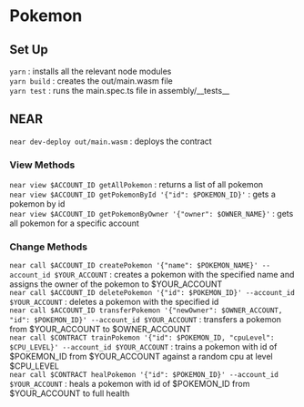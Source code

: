 <!-- @format -->

# Pokemon

## Set Up

`yarn` : installs all the relevant node modules \
`yarn build` : creates the out/main.wasm file \
`yarn test` : runs the main.spec.ts file in assembly/\_\_tests\_\_

## NEAR

`near dev-deploy out/main.wasm` : deploys the contract

### View Methods

`near view $ACCOUNT_ID getAllPokemon` : returns a list of all pokemon\
`near view $ACCOUNT_ID getPokemonById '{"id": $POKEMON_ID}'` : gets a pokemon by id\
`near view $ACCOUNT_ID getPokemonByOwner '{"owner": $OWNER_NAME}'` : gets all pokemon for a specific account

### Change Methods

`near call $ACCOUNT_ID createPokemon '{"name": $POKEMON_NAME}' --account_id $YOUR_ACCOUNT` : creates a pokemon with the specified name and assigns the owner of the pokemon to $YOUR_ACCOUNT\
`near call $ACCOUNT_ID deletePokemon '{"id": $POKEMON_ID}' --account_id $YOUR_ACCOUNT` : deletes a pokemon with the specified id\
`near call $ACCOUNT_ID transferPokemon '{"newOwner": $OWNER_ACCOUNT, "id": $POKEMON_ID}' --account_id $YOUR_ACCOUNT` : transfers a pokemon from $YOUR_ACCOUNT to $OWNER_ACCOUNT\
`near call $CONTRACT trainPokemon '{"id": $POKEMON_ID, "cpuLevel": $CPU_LEVEL}' --account_id $YOUR_ACCOUNT` : trains a pokemon with id of $POKEMON_ID from $YOUR_ACCOUNT against a random cpu at level $CPU_LEVEL\
`near call $CONTRACT healPokemon '{"id": $POKEMON_ID}' --account_id $YOUR_ACCOUNT` : heals a pokemon with id of $POKEMON_ID from $YOUR_ACCOUNT to full health
